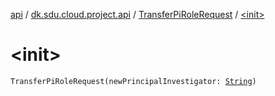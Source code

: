 [api](../../index.md) / [dk.sdu.cloud.project.api](../index.md) / [TransferPiRoleRequest](index.md) / [&lt;init&gt;](./-init-.md)

# &lt;init&gt;

`TransferPiRoleRequest(newPrincipalInvestigator: `[`String`](https://kotlinlang.org/api/latest/jvm/stdlib/kotlin/-string/index.html)`)`